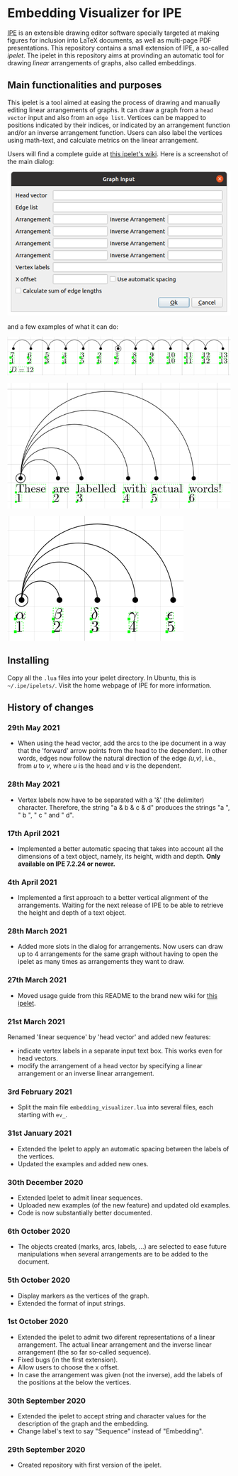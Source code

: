 # Embedding Visualizer for IPE

[IPE](http://ipe.otfried.org/) is an extensible drawing editor software specially targeted at making figures for inclusion into LaTeX documents, as well as multi-page PDF presentations. This repository contains a small extension of IPE, a so-called _ipelet_. The ipelet in this repository aims at provinding an automatic tool for drawing _linear_ arrangements of graphs, also called embeddings.

## Main functionalities and purposes

This ipelet is a tool aimed at easing the process of drawing and manually editing linear arrangements of graphs. It can draw a graph from a `head vector` input and also from an `edge list`. Vertices can be mapped to positions indicated by their indices, or indicated by an arrangement function and/or an inverse arrangement function. Users can also label the vertices using math-text, and calculate metrics on the linear arrangement.

Users will find a complete guide at [this ipelet's wiki](https://github.com/lluisalemanypuig/ipe.embedviz/wiki). Here is a screenshot of the main dialog:

![](figures/main_dialog.png)

and a few examples of what it can do:

![](figures/metric-D-linear-tree-arrangement.png)

![](figures/star-labelled-nonoverlapping.png)

![](figures/star-labelled-greek.png)

## Installing

Copy all the `.lua` files into your ipelet directory. In Ubuntu, this is `~/.ipe/ipelets/`. Visit the home webpage of IPE for more information.

## History of changes

### 29th May 2021

- When using the head vector, add the arcs to the ipe document in a way that the 'forward' arrow points from the head to the dependent. In other words, edges now follow the natural direction of the edge _(u,v)_, i.e., from _u_ to _v_, where _u_ is the head and _v_ is the dependent.

### 28th May 2021
- Vertex labels now have to be separated with a '&' (the delimiter) character. Therefore, the string "a & b & c & d" produces the strings "a ", " b ", " c " and " d".

### 17th April 2021

- Implemented a better automatic spacing that takes into account all the dimensions of a text object, namely, its height, width and depth. **Only available on IPE 7.2.24 or newer.**

### 4th April 2021

- Implemented a first approach to a better vertical alignment of the arrangements. Waiting for the next release of IPE to be able to retrieve the height and depth of a text object.

### 28th March 2021

- Added more slots in the dialog for arrangements. Now users can draw up to 4 arrangements for the same graph without having to open the ipelet as many times as arrangements they want to draw.

### 27th March 2021

- Moved usage guide from this README to the brand new wiki for [this ipelet](https://github.com/lluisalemanypuig/ipe.embedviz/wiki).

### 21st March 2021

Renamed 'linear sequence' by 'head vector' and added new features:
- indicate vertex labels in a separate input text box. This works even for head vectors.
- modify the arrangement of a head vector by specifying a linear arrangement or an inverse linear arrangement.

### 3rd February 2021

- Split the main file `embedding_visualizer.lua` into several files, each starting with `ev_`.

### 31st January 2021

- Extended the Ipelet to apply an automatic spacing between the labels of the vertices.
- Updated the examples and added new ones.

### 30th December 2020

- Extended Ipelet to admit linear sequences.
- Uploaded new examples (of the new feature) and updated old examples.
- Code is now substantially better documented.

### 6th October 2020

- The objects created (marks, arcs, labels, ...) are selected to ease future manipulations when several arrangements are to be added to the document.

### 5th October 2020

- Display markers as the vertices of the graph.
- Extended the format of input strings.

### 1st October 2020

- Extended the ipelet to admit two diferent representations of a linear arrangement. The actual linear arrangement and the inverse linear arrangement (the so far so-called sequence).
- Fixed bugs (in the first extension).
- Allow users to choose the x offset.
- In case the arrangement was given (not the inverse), add the labels of the positions at the below the vertices.

### 30th September 2020

- Extended the ipelet to accept string and character values for the description of the graph and the embedding.
- Change label's text to say "Sequence" instead of "Embedding".

### 29th September 2020

- Created repository with first version of the ipelet.
